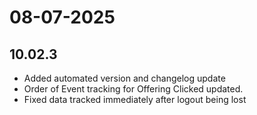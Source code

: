 # 08-07-2025

## 10.02.3

- Added automated version and changelog update
- Order of Event tracking for Offering Clicked updated.
- Fixed data tracked immediately after logout being lost
